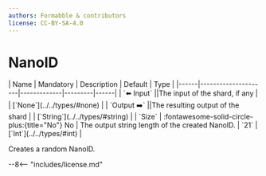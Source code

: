 ```yaml
---
authors: Formabble & contributors
license: CC-BY-SA-4.0
---
```



# NanoID

<div class="sh-parameters" markdown="1">
| Name | Mandatory | Description | Default | Type |
|------|---------------------|-------------|---------|------|
| `⬅️ Input` ||The input of the shard, if any | | [`None`](../../types/#none) |
| `Output ➡️` ||The resulting output of the shard | | [`String`](../../types/#string) |
| `Size` | :fontawesome-solid-circle-plus:{title="No"} No  | The output string length of the created NanoID. | `21` | [`Int`](../../types/#int) |

</div>

Creates a random NanoID.

--8<-- "includes/license.md"

